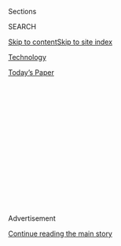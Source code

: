 <div id="app">

<div>

<div>

<div>

<div class="NYTAppHideMasthead css-1q2w90k e1suatyy0">

<div class="section css-ui9rw0 e1suatyy2">

<div class="css-eph4ug er09x8g0">

<div class="css-6n7j50">

</div>

<span class="css-1dv1kvn">Sections</span>

<div class="css-10488qs">

<span class="css-1dv1kvn">SEARCH</span>

</div>

[Skip to content](#site-content)[Skip to site
index](#site-index)

</div>

<div id="masthead-section-label" class="css-1wr3we4 eaxe0e00">

[Technology](https://www.nytimes3xbfgragh.onion/section/technology)

</div>

<div class="css-10698na e1huz5gh0">

</div>

</div>

<div id="masthead-bar-one" class="section hasLinks css-15hmgas e1csuq9d3">

<div class="css-uqyvli e1csuq9d0">

</div>

<div class="css-1uqjmks e1csuq9d1">

</div>

<div class="css-9e9ivx">

[](https://myaccount.nytimes3xbfgragh.onion/auth/login?response_type=cookie&client_id=vi)

</div>

<div class="css-1bvtpon e1csuq9d2">

[Today’s
Paper](https://www.nytimes3xbfgragh.onion/section/todayspaper)

</div>

</div>

</div>

</div>

<div data-aria-hidden="false">

<div id="site-content" data-role="main">

<div>

<div class="css-1aor85t" style="opacity:0.000000001;z-index:-1;visibility:hidden">

<div class="css-1hqnpie">

<div class="css-epjblv">

<span class="css-17xtcya">[Technology](/section/technology)</span><span class="css-x15j1o">|</span><span class="css-fwqvlz">Before
Clearview Became a Police Tool, It Was a Secret Plaything of the
Rich</span>

</div>

<div class="css-k008qs">

<div class="css-1iwv8en">

<span class="css-18z7m18"></span>

<div>

</div>

</div>

<span class="css-1n6z4y">https://nyti.ms/2TCudHq</span>

<div class="css-1705lsu">

<div class="css-4xjgmj">

<div class="css-4skfbu" data-role="toolbar" data-aria-label="Social Media Share buttons, Save button, and Comments Panel with current comment count" data-testid="share-tools">

  - 
  - 
  - 
  - 
    
    <div class="css-6n7j50">
    
    </div>

  - 
  - 

</div>

</div>

</div>

</div>

</div>

</div>

<div id="NYT_TOP_BANNER_REGION" class="css-13pd83m">

</div>

<div id="top-wrapper" class="css-1sy8kpn">

<div id="top-slug" class="css-l9onyx">

Advertisement

</div>

[Continue reading the main
story](#after-top)

<div class="ad top-wrapper" style="text-align:center;height:100%;display:block;min-height:250px">

<div id="top" class="place-ad" data-position="top" data-size-key="top">

</div>

</div>

<div id="after-top">

</div>

</div>

<div>

<div id="sponsor-wrapper" class="css-1hyfx7x">

<div id="sponsor-slug" class="css-19vbshk">

Supported by

</div>

[Continue reading the main
story](#after-sponsor)

<div id="sponsor" class="ad sponsor-wrapper" style="text-align:center;height:100%;display:block">

</div>

<div id="after-sponsor">

</div>

</div>

<div class="css-186x18t">

</div>

<div class="css-1vkm6nb ehdk2mb0">

# Before Clearview Became a Police Tool, It Was a Secret Plaything of the Rich

</div>

Investors and clients of the facial recognition start-up freely used the
app on dates and at parties — and to spy on the public.

<div class="css-79elbk" data-testid="photoviewer-wrapper">

<div class="css-z3e15g" data-testid="photoviewer-wrapper-hidden">

</div>

<div class="css-1a48zt4 ehw59r15" data-testid="photoviewer-children">

![<span class="css-16f3y1r e13ogyst0" data-aria-hidden="true">The
billionaire John Catsimatidis used Clearview to surveil shoppers at a
grocery store he owns, and to identify a man he saw on a date with his
daughter.</span><span class="css-cnj6d5 e1z0qqy90" itemprop="copyrightHolder"><span class="css-1ly73wi e1tej78p0">Credit...</span><span><span>Krista
Schlueter for The New York
Times</span></span></span>](https://static01.graylady3jvrrxbe.onion/images/2020/03/09/business/05CLEARVIEW-BACKERS1-print/merlin_157126041_1f1fab82-a42e-41ff-911b-056c2cd477ec-articleLarge.jpg?quality=75&auto=webp&disable=upscale)

</div>

</div>

<div class="css-18e8msd">

<div class="css-vp77d3 epjyd6m0">

<div class="css-1baulvz">

By [<span class="css-1baulvz last-byline" itemprop="name">Kashmir
Hill</span>](https://www.nytimes3xbfgragh.onion/by/kashmir-hill)

</div>

</div>

  - 
    
    <div class="css-ld3wwf e16638kd2">
    
    Published March 5, 2020Updated March 6,
    2020
    
    </div>

  - 
    
    <div class="css-4xjgmj">
    
    <div class="css-pvvomx" data-role="toolbar" data-aria-label="Social Media Share buttons, Save button, and Comments Panel with current comment count" data-testid="share-tools">
    
      - 
      - 
      - 
      - 
        
        <div class="css-6n7j50">
        
        </div>
    
      - 
      - 
    
    </div>
    
    </div>

</div>

</div>

<div class="section meteredContent css-1r7ky0e" name="articleBody" itemprop="articleBody">

<div class="css-1fanzo5 StoryBodyCompanionColumn">

<div class="css-53u6y8">

One Tuesday night in October 2018, John Catsimatidis, the billionaire
owner of the Gristedes grocery store chain, was having dinner at
Cipriani, an upscale Italian restaurant in Manhattan’s SoHo
neighborhood, when his daughter, Andrea, walked in. She was on a date
with a man Mr. Catsimatidis didn’t recognize. After the couple sat down
at another table, Mr. Catsimatidis asked a waiter to go over and take a
photo.

Mr. Catsimatidis then uploaded the picture to a facial recognition app,
Clearview AI, on his phone. The start-up behind the app has a database
of billions of photos, scraped from sites such as Facebook, Twitter and
LinkedIn. Within seconds, Mr. Catsimatidis was viewing a collection of
photos of the mystery man, along with the web addresses where they
appeared: His daughter’s date was a venture capitalist from San
Francisco.

“I wanted to make sure he wasn’t a charlatan,” said Mr. Catsimatidis,
who then texted the man’s bio to his daughter.

Ms. Catsimatidis said she and her date had no idea how her father had
identified him so quickly. “I expect my dad to be able to do crazy
things. He’s very technologically savvy,” Ms. Catsimatidis said. “My
date was very surprised.”

</div>

</div>

<div class="css-1fanzo5 StoryBodyCompanionColumn">

<div class="css-53u6y8">

Clearview was unknown to the general public until this January, when The
New York Times reported that the secretive start-up had developed a
[breakthrough facial recognition
system](https://www.nytimes3xbfgragh.onion/2020/01/18/technology/clearview-privacy-facial-recognition.html)
that was in use by hundreds of law enforcement agencies. The company
quickly faced a backlash on multiple fronts. Facebook, Google and other
tech giants sent cease-and-desist letters. Lawsuits were filed in
Illinois and Virginia, and the attorney general of New Jersey issued a
moratorium against the app in that state.

In response to the criticism, Clearview published a [“code of
conduct,”](https://blog.clearview.ai/code_of_conduct.pdf) emphasizing
in a [blog
post](https://blog.clearview.ai/post/2020-01-27-code-of-conduct/) that
its technology was “available only for law enforcement agencies and
select security professionals to use as an investigative tool.”

The post added: “We recognize that powerful tools always have the
potential to be abused, regardless of who is using them, and we take the
threat very seriously. Accordingly, the Clearview app has built-in
safeguards to ensure these trained professionals only use it for its
intended purpose: to help identify the perpetrators and victims of
crimes.”

The Times, however, has identified multiple individuals with active
access to Clearview’s technology who are not law enforcement officials.
And for more than a year before the company became the subject of public
scrutiny, the app had been freely used in the wild by the company’s
investors, clients and friends.

Those with Clearview logins used facial recognition at parties, on dates
and at business gatherings, giving demonstrations of its power for fun
or using it to identify people whose names they didn’t know or couldn’t
recall.

</div>

</div>

<div class="css-1fanzo5 StoryBodyCompanionColumn">

<div class="css-53u6y8">

“As part of the ordinary course of due diligence, we provided trial
accounts to potential and current investors, and other strategic
partners, so they could test the technology,” said Hoan Ton-That, the
company’s co-founder.

Mr. Catsimatidis first heard about Clearview from his friend Richard
Schwartz, another founder of the company, who served as an aide to
Rudolph W. Giuliani when Mr. Giuliani was mayor of New York. Last
summer, Mr. Catsimatidis ran a trial project with Clearview at an East
Side Gristedes market. The company used the system to identify known
“shoplifters or people who had held up other stores,” Mr. Catsimatidis
said.

“People were [stealing our
Häagen-Dazs](https://nypost.com/2016/08/12/ice-cream-bandits-are-wreaking-havoc-on-nyc-supermarkets/).
It was a big problem,” he said. He described Clearview as a “good
system” that helped security personnel identify problem shoppers.

BuzzFeed News [has
reported](https://www.buzzfeednews.com/article/carolinehaskins1/clearview-facial-recognition-insight-camera-glasses)
that two other entities, a labor union and a real estate firm, also ran
trials with a surveillance system developed by Clearview to flag
individuals they deemed risky. The publication also
[reported](https://www.buzzfeednews.com/article/ryanmac/clearview-ai-fbi-ice-global-law-enforcement)
that Clearview’s software has been used by Best Buy, Macy’s, Kohl’s, the
National Basketball Association and numerous other organizations.

When Clearview first developed its facial recognition service in 2017,
Mr. Ton-That and Mr. Schwartz were uncertain about who might pay for it,
and they courted a range of clients including real estate firms, banks
and retailers. At the same time, Clearview was seeking outside
investment. Many of the individuals the company approached got personal
logins to the app.

</div>

</div>

<div class="css-79elbk" data-testid="photoviewer-wrapper">

<div class="css-z3e15g" data-testid="photoviewer-wrapper-hidden">

</div>

<div class="css-1a48zt4 ehw59r15" data-testid="photoviewer-children">

![<span class="css-16f3y1r e13ogyst0" data-aria-hidden="true">Peter
Thiel was one of Clearview’s earliest
backers.</span><span class="css-cnj6d5 e1z0qqy90" itemprop="copyrightHolder"><span class="css-1ly73wi e1tej78p0">Credit...</span><span>Kiyoshi
Ota/Bloomberg</span></span>](https://static01.graylady3jvrrxbe.onion/images/2020/03/09/business/05CLEARVIEW-BACKERS2-print/05CLEARVIEW-BACKERS-02-articleLarge.jpg?quality=75&auto=webp&disable=upscale)

</div>

</div>

<div class="css-1fanzo5 StoryBodyCompanionColumn">

<div class="css-53u6y8">

Clearview received a seed investment round of about $1 million in July
2018. Its backers included the billionaire investor Peter Thiel, the
venture capitalist David Scalzo and Hal Lambert, an investor in Texas
who runs an exchange-traded fund with the ticker symbol
“[MAGA](https://www.pointbridgecapital.com/etf/),” which tracks
companies that align with Republican politics.

</div>

</div>

<div class="css-1fanzo5 StoryBodyCompanionColumn">

<div class="css-53u6y8">

“I have the app,” Mr. Lambert said in an interview. “I’ve used it to
talk about what we’re doing in the space. I show it to friends of mine,
potential investors.

“They thought it was amazing,” he added. “They say, ‘How do I get that?’
And I say, ‘You can’t.’”

Mr. Scalzo, the founder of the investment firm Kirenaga Partners, said
in an interview that his school-aged daughters enjoyed playing with the
app.

“They like to use it on themselves and their friends to see who they
look like in the world,” he said. “It’s kind of fun for people.”

A spokesman for Mr. Thiel did not respond to a request for comment.

When Clearview was seeking its Series A round of funding, which was
completed in 2019, the start-up contacted a number of venture capital
firms, including Sequoia Capital and Khosla Ventures. Access to the app
was offered as a perk, according to people familiar with the company’s
fund-raising attempts.

Doug Leone, a billionaire partner at Sequoia, was given a login,
according to three people with knowledge of Clearview’s operations. But
his account was revoked when Sequoia declined to invest. A spokeswoman
for Sequoia declined to comment.

In September, Ashton Kutcher, the actor turned venture capitalist,
[described an app much like
Clearview](https://www.youtube.com/watch?v=nNhYqLbsAGk&feature=youtu.be&t=872)
during a YouTube series called “Hot Ones,” in which guests are
interviewed while eating spicy chicken wings.

“I have an app in my phone in my pocket right now. It’s like a beta
app,” Mr. Kutcher said. “It’s a facial recognition app. I can hold it
up to anybody’s face here and, like, find exactly who you are, what
internet accounts you’re on, what they look like. It’s terrifying.”

</div>

</div>

<div class="css-1fanzo5 StoryBodyCompanionColumn">

<div class="css-53u6y8">

Mr. Kutcher did not respond to a request for comment.

</div>

</div>

<div class="css-cfo9c3">

</div>

<div class="css-1fanzo5 StoryBodyCompanionColumn">

<div class="css-53u6y8">

Mr. Ton-That contends that Clearview is doing nothing wrong — that his
app simply replicates what other search engines do. Instead of allowing
internet users to search for people’s public images by name, as one can
do on Google, he said, Clearview allows them to do the search by
uploading a face.

For now, it’s a power that Clearview controls and can give out as it
pleases.

In October, Clearview asked Nicholas Cassimatis, an expert on artificial
intelligence, to help conduct an internal accuracy test. He did the work
for free, he said, because he knew Mr. Ton-That socially. The test
consisted of submitting the faces of 834 federal and state legislators.
Clearview’s algorithms accurately identified every one of the
politicians.

After the test was complete, Mr. Cassimatis was allowed to keep
Clearview’s app on his phone. He said he had since run dozens of
searches.

“I tested it in surprising places: smoky bars, dark places. And it
worked every time,” Mr. Cassimatis said. “It’s road testing. I do it as
a hobby. I ask people for permission. It’s like a parlor trick. People
like it.”

Erin Griffith contributed reporting. Susan Beachy contributed research.

</div>

</div>

</div>

<div>

</div>

<div>

</div>

<div>

</div>

<div>

<div id="bottom-wrapper" class="css-1ede5it">

<div id="bottom-slug" class="css-l9onyx">

Advertisement

</div>

[Continue reading the main
story](#after-bottom)

<div id="bottom" class="ad bottom-wrapper" style="text-align:center;height:100%;display:block;min-height:90px">

</div>

<div id="after-bottom">

</div>

</div>

</div>

</div>

</div>

## Site Index

<div>

</div>

## Site Information Navigation

  - [© <span>2020</span> <span>The New York Times
    Company</span>](https://help.nytimes3xbfgragh.onion/hc/en-us/articles/115014792127-Copyright-notice)

<!-- end list -->

  - [NYTCo](https://www.nytco.com/)
  - [Contact
    Us](https://help.nytimes3xbfgragh.onion/hc/en-us/articles/115015385887-Contact-Us)
  - [Work with us](https://www.nytco.com/careers/)
  - [Advertise](https://nytmediakit.com/)
  - [T Brand Studio](http://www.tbrandstudio.com/)
  - [Your Ad
    Choices](https://www.nytimes3xbfgragh.onion/privacy/cookie-policy#how-do-i-manage-trackers)
  - [Privacy](https://www.nytimes3xbfgragh.onion/privacy)
  - [Terms of
    Service](https://help.nytimes3xbfgragh.onion/hc/en-us/articles/115014893428-Terms-of-service)
  - [Terms of
    Sale](https://help.nytimes3xbfgragh.onion/hc/en-us/articles/115014893968-Terms-of-sale)
  - [Site
    Map](https://spiderbites.nytimes3xbfgragh.onion)
  - [Help](https://help.nytimes3xbfgragh.onion/hc/en-us)
  - [Subscriptions](https://www.nytimes3xbfgragh.onion/subscription?campaignId=37WXW)

</div>

</div>

</div>

</div>
